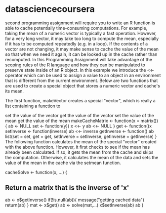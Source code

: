 # datasciencecoursera
second programming assignment will require you to write an R function is able to cache potentially time-consuming computations. For example, taking the mean of a numeric vector is typically a fast operation. However, for a very long vector, it may take too long to compute the mean, especially if it has to be computed repeatedly (e.g. in a loop). If the contents of a vector are not changing, it may make sense to cache the value of the mean so that when we need it again, it can be looked up in the cache rather than recomputed. In this Programming Assignment will take advantage of the scoping rules of the R language and how they can be manipulated to preserve state inside of an R object.
In this example we introduce the <<- operator which can be used to assign a value to an object in an environment that is different from the current environment. Below are two functions that are used to create a special object that stores a numeric vector and cache's its mean.

The first function, makeVector creates a special "vector", which is really a list containing a function to

set the value of the vector
get the value of the vector
set the value of the mean
get the value of the mean
makeCacheMatrix <- function(x = matrix()) {
  ab <- NULL
  set <- function(y){
  x <<- y
  ab <<- NULL
  }
  get <- function()x
  setInverse <- function(inverse) ab <<- inverse
  getInverse <- function() ab 
  list(set = set, get = get, 
  setInverse = setInverse, 
  getInverse = getInverse)
}
The following function calculates the mean of the special “vector” created with the above function. However, it first checks to see if the mean has already been calculated. If so, it gets the mean from the cache and skips the computation. Otherwise, it calculates the mean of the data and sets the value of the mean in the cache via the setmean function.

cacheSolve <- function(x, ...) {
## Return a matrix that is the inverse of 'x'
  ab <- x$getInverse()
  if(!is.null(ab)){
  message("getting cached data")
  return(ab)
  }
  mat <- x$get()
  ab <- solve(mat,...)
  x$setInverse(ab)
  ab
}
